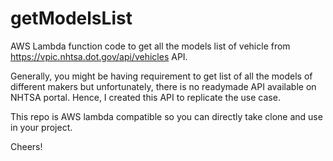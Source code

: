 # getModelsList
AWS Lambda function code to get all the models list of vehicle from https://vpic.nhtsa.dot.gov/api/vehicles API.

Generally, you might be having requirement to get list of all the models of different makers but unfortunately, there is no readymade API available on NHTSA portal. Hence, I created this API to replicate the use case.

This repo is AWS lambda compatible so you can directly take clone and use in your project.

Cheers!
